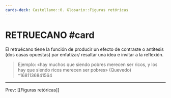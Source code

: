 ```yaml
---
cards-deck: Castellano::0. Glosario::Figuras retóricas
---
```


# RETRUECANO #card 
El retruécano tiene la función de producir un efecto de contraste o antítesis (dos casas opuestas) par enfatizar/ resaltar una idea e invitar a la reflexión.   

>Ejemplo: «hay muchos que siendo pobres merecen ser ricos, y los hay que siendo ricos merecen ser pobres» (Quevedo) 
^1681136841564

___
Prev: [[Figuras retòricas]]
